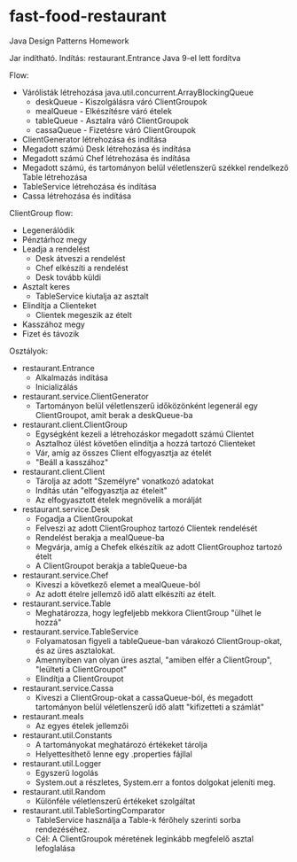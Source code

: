 # fast-food-restaurant
Java Design Patterns Homework

Jar indítható.
Indítás: restaurant.Entrance
Java 9-el lett fordítva

Flow:
- Várólisták létrehozása java.util.concurrent.ArrayBlockingQueue
    - deskQueue - Kiszolgálásra váró ClientGroupok
    - mealQueue - Elkészítésre váró ételek
    - tableQueue - Asztalra váró ClientGroupok
    - cassaQueue -  Fizetésre váró ClientGroupok
- ClientGenerator létrehozása és indítása
- Megadott számú Desk létrehozása és indítása
- Megadott számú Chef létrehozása és indítása
- Megadott számú, és tartományon belül véletlenszerű székkel rendelkező Table létrehozása
- TableService létrehozása és indítása
- Cassa létrehozása és indítása

ClientGroup flow:
- Legenerálódik
- Pénztárhoz megy
- Leadja a rendelést
    - Desk átveszi a rendelést
    - Chef elkészíti a rendelést
    - Desk tovább küldi
- Asztalt keres
    - TableService kiutalja az asztalt
- Elindítja a Clienteket
    - Clientek megeszik az ételt
- Kasszához megy
- Fizet és távozik
  
Osztályok:
- restaurant.Entrance
    - Alkalmazás indítása
    - Inicializálás
- restaurant.service.ClientGenerator
    - Tartományon belül véletlenszerű időközönként legenerál egy ClientGroupot, amit berak a deskQueue-ba
- restaurant.client.ClientGroup
    - Egységként kezeli a létrehozáskor megadott számú Clientet
    - Asztalhoz ülést követően elindítja a hozzá tartozó Clienteket
    - Vár, amíg az összes Client elfogyasztja az ételét
    - "Beáll a kasszához"
- restaurant.client.Client
    - Tárolja az adott "Személyre" vonatkozó adatokat
    - Indítás után "elfogyasztja az ételeit"
    - Az elfogyasztott ételek megnövelik a morálját
- restaurant.service.Desk
    - Fogadja a ClientGroupokat
    - Felveszi az adott ClientGrouphoz tartozó Clientek rendelését
    - Rendelést berakja a mealQueue-ba
    - Megvárja, amíg a Chefek elkészítik az adott ClientGrouphoz tartozó ételt
    - A ClientGroupot berakja a tableQueue-ba
- restaurant.service.Chef
    - Kiveszi a következő elemet a mealQueue-ból
    - Az adott ételre jellemző idő alatt elkészíti az ételt.
- restaurant.service.Table
    - Meghatározza, hogy legfeljebb mekkora ClientGroup "ülhet le hozzá"
- restaurant.service.TableService
    - Folyamatosan figyeli a tableQueue-ban várakozó ClientGroup-okat, és az üres asztalokat.
    - Amennyiben van olyan üres asztal, "amiben elfér a ClientGroup", "leülteti a ClientGroupot"
    - Elindítja a ClientGroupot
- restaurant.service.Cassa
    - Kiveszi a ClientGroup-okat a cassaQueue-ból, és megadott tartományon belül véletlenszerű idő alatt "kifizetteti a számlát"
- restaurant.meals
    - Az egyes ételek jellemzői
- restaurant.util.Constants
    - A tartományokat meghatározó értékeket tárolja
    - Helyettesíthető lenne egy .properties fájllal
- restaurant.util.Logger
    - Egyszerű logolás
    - System.out a részletes, System.err a fontos dolgokat jeleníti meg.
- restaurant.util.Random
    - Különféle véletlenszerű értékeket szolgáltat
- restaurant.util.TableSortingComparator
    - TableService használja a Table-k férőhely szerinti sorba rendezéséhez.
    - Cél: A ClientGroupok méretének leginkább megfelelő asztal lefoglalása
